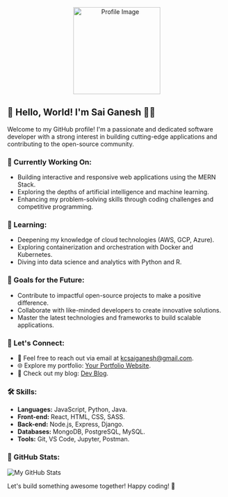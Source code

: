 <div align="center">
  <img src="[https://your-image-url-here](https://th.bing.com/th/id/R.094adacfd63ffdda424cf190d7eed3f7?rik=MIgWVFElVqeY%2bA&riu=http%3a%2f%2fcdn.shopify.com%2fs%2ffiles%2f1%2f0822%2f1983%2farticles%2favatar-the-last-airbender-aang-pixel-art-pixel-art-avatar-the-last-airbender-aang-fictional-character-airbender-avatar-pixel-8bit.png%3fv%3d1501129485&ehk=TRPOFMvD13STC0FKgmOi779iGulVXC5%2fhtaKnvri%2fqQ%3d&risl=&pid=ImgRaw&r=0)" alt="Profile Image" width="200"/>
</div>

## 👋 Hello, World! I'm Sai Ganesh 👨‍💻

Welcome to my GitHub profile! I'm a passionate and dedicated software developer with a strong interest in building cutting-edge applications and contributing to the open-source community.

### 🔭 Currently Working On:

- Building interactive and responsive web applications using the MERN Stack.
- Exploring the depths of artificial intelligence and machine learning.
- Enhancing my problem-solving skills through coding challenges and competitive programming.

### 🌱 Learning:

- Deepening my knowledge of cloud technologies (AWS, GCP, Azure).
- Exploring containerization and orchestration with Docker and Kubernetes.
- Diving into data science and analytics with Python and R.

### 🚀 Goals for the Future:

- Contribute to impactful open-source projects to make a positive difference.
- Collaborate with like-minded developers to create innovative solutions.
- Master the latest technologies and frameworks to build scalable applications.

### 💬 Let's Connect:

- 📧 Feel free to reach out via email at [kcsaiganesh@gmail.com](mailto:kcsaiganesh@gmail.com).
- 🌐 Explore my portfolio: [Your Portfolio Website](https://your-portfolio-website.com).
- 📝 Check out my blog: [Dev Blog](https://devblog.example.com).

### :hammer_and_wrench: Skills:

- **Languages:** JavaScript, Python, Java.
- **Front-end:** React, HTML, CSS, SASS.
- **Back-end:** Node.js, Express, Django.
- **Databases:** MongoDB, PostgreSQL, MySQL.
- **Tools:** Git, VS Code, Jupyter, Postman.

### 🌟 GitHub Stats:

![My GitHub Stats](https://github-readme-stats.vercel.app/api?username=your-github-username&show_icons=true&hide_title=true&count_private=true&hide=issues)

Let's build something awesome together! Happy coding! 🚀
